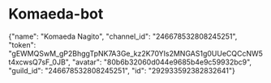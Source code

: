 # Komaeda-bot
{"name": "Komaeda Nagito", "channel_id": "246678532808245251", "token": "gEWMQSwM_gP2BhggTpNK7A3Ge_kz2K70YIs2MNGAS1g0UUeCQCcNW5t4xcwsQ7sF_0JB", "avatar": "80b6b32060d044e9685b4e9c59932bc9", "guild_id": "246678532808245251", "id": "292933592382832641"}
